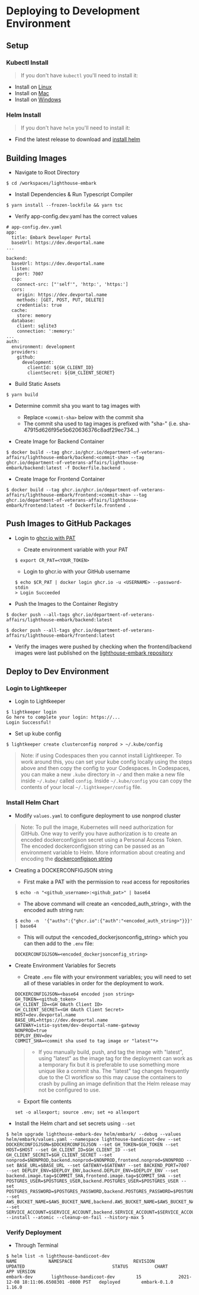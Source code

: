 # Deploying to Development Environment

## Setup

### Kubectl Install

> If you don't have `kubectl` you'll need to install it:

- Install on [Linux](https://kubernetes.io/docs/tasks/tools/install-kubectl-linux/)
- Install on [Mac](https://kubernetes.io/docs/tasks/tools/install-kubectl-macos/)
- Install on [Windows](https://kubernetes.io/docs/tasks/tools/install-kubectl-windows/)

### Helm Install

> If you don't have `helm` you'll need to install it:

- Find the latest release to download and [install helm](https://github.com/helm/helm/releases)

## Building Images

- Navigate to Root Directory

```
$ cd /workspaces/lighthouse-embark
```

- Install Dependencies & Run Typescript Compiler

```
$ yarn install --frozen-lockfile && yarn tsc
```

- Verify app-config.dev.yaml has the correct values

```
# app-config.dev.yaml
app:
  title: Embark Developer Portal
  baseUrl: https://dev.devportal.name
...

backend:
  baseUrl: https://dev.devportal.name
  listen:
    port: 7007
  csp:
    connect-src: ["'self'", 'http:', 'https:']
  cors:
    origin: https://dev.devportal.name
    methods: [GET, POST, PUT, DELETE]
    credentials: true
  cache:
    store: memory
  database:
    client: sqlite3
    connection: ':memory:'
...
auth:
  environment: development
  providers:
    github:
      development:
        clientId: ${GH_CLIENT_ID}
        clientSecret: ${GH_CLIENT_SECRET}
```

- Build Static Assets

```
$ yarn build
```

- Determine commit sha you want to tag images with

  - Replace `<commit-sha>` below with the commit sha
  - The commit sha used to tag images is prefixed with "sha-" (i.e. sha-47915d626f95e5b620636376c8adf29ec734...)

- Create Image for Backend Container

```
$ docker build --tag ghcr.io/ghcr.io/department-of-veterans-affairs/lighthouse-embark/backend:<commit-sha> --tag ghcr.io/department-of-veterans-affairs/lighthouse-embark/backend:latest -f Dockerfile.backend .
```

- Create Image for Frontend Container

```
$ docker build --tag ghcr.io/ghcr.io/department-of-veterans-affairs/lighthouse-embark/frontend:<commit-sha> --tag ghcr.io/department-of-veterans-affairs/lighthouse-embark/frontend:latest -f Dockerfile.frontend .
```

## Push Images to GitHub Packages

- Login to [ghcr.io with PAT](https://docs.github.com/en/packages/working-with-a-github-packages-registry/working-with-the-container-registry)

  - Create environment variable with your PAT

  ```
  $ export CR_PAT=<YOUR_TOKEN>
  ```

  - Login to ghcr.io with your GitHub username

  ```
  $ echo $CR_PAT | docker login ghcr.io -u <USERNAME> --password-stdin
  > Login Succeeded
  ```

- Push the Images to the Container Registry

```
$ docker push --all-tags ghcr.io/department-of-veterans-affairs/lighthouse-embark/backend:latest
```

```
$ docker push --all-tags ghcr.io/department-of-veterans-affairs/lighthouse-embark/frontend:latest
```

- Verify the images were pushed by checking when the frontend/backend images were last published on the [lighthouse-embark repository](https://github.com/orgs/department-of-veterans-affairs/packages?repo_name=lighthouse-embark)

## Deploy to Dev Environment

### Login to Lightkeeper

- Login to Lightkeeper

```
$ lightkeeper login
Go here to complete your login: https://...
Login Successful!
```

- Set up kube config

```
$ lightkeeper create clusterconfig nonprod > ~/.kube/config
```

> Note: if using Codespaces then you cannot install Lightkeeper. To work around this, you can set your kube config locally using the steps above and then copy the config to your Codespaces. In Codespaces, you can make a new `.kube` directory in `~/` and then make a new file inside `~/.kube/` called `config`. Inside `~/.kube/config` you can copy the contents of your local `~/.lightkeeper/config` file.

### Install Helm Chart

- Modify `values.yaml` to configure deployment to use nonprod cluster

> Note: To pull the image, Kubernetes will need authorization for GitHub. One way to verify you have authorization is to create an encoded dockerconfigjson secret using a Personal Access Token. The encoded dockerconfigjson string can be passed as an environment variable to Helm. More information about creating and encoding the [dockerconfigjson string](https://kubernetes.io/docs/tasks/configure-pod-container/pull-image-private-registry/)

- Creating a DOCKERCONFIGJSON string

  - First make a PAT with the permission to `read` access for repositories

  ```
  $ echo -n "<github_username>:<github_pat>" | base64
  ```

  - The above command will create an <encoded_auth_string>, with the encoded auth string run:

  ```
  $ echo -n  '{"auths":{"ghcr.io":{"auth":"<encoded_auth_string>"}}}' | base64
  ```

  - This will output the <encoded_dockerjsonconfig_string> which you can then add to the `.env` file:

  ```
  DOCKERCONFIGJSON=<encoded_dockerjsonconfig_string>
  ```

- Create Environment Variables for Secrets

  - Create `.env` file with your environment variables; you will need to set all of these variables in order for the deployment to work.

  ```
  DOCKERCONFIGJSON=<base64 encoded json string>
  GH_TOKEN=<github_token>
  GH_CLIENT_ID=<GH OAuth Client ID>
  GH_CLIENT_SECRET=<GH OAuth Client Secret>
  HOST=dev.devportal.name
  BASE_URL=https://dev.devportal.name
  GATEWAY=istio-system/dev-devportal-name-gateway
  NONPROD=true
  DEPLOY_ENV=dev
  COMMIT_SHA=<commit sha used to tag image or "latest"*>
  ```

  > - If you manually build, push, and tag the image with "latest", using "latest" as the image tag for the deployment can work as a temporary fix but it is preferable to use something more unique like a commit sha. The "latest" tag changes frequently due to the CI workflow so this may cause the containers to crash by pulling an image definition that the Helm release may not be configured to use.

  - Export file contents

  ```
  set -o allexport; source .env; set +o allexport
  ```

- Install the Helm chart and set secrets using `--set`

```
$ helm upgrade lighthouse-embark-dev helm/embark/ --debug --values helm/embark/values.yaml --namespace lighthouse-bandicoot-dev --set DOCKERCONFIGJSON=$DOCKERCONFIGJSON --set GH_TOKEN=$GH_TOKEN --set HOST=$HOST --set GH_CLIENT_ID=$GH_CLIENT_ID --set GH_CLIENT_SECRET=$GH_CLIENT_SECRET --set nonprod=$NONPROD,backend.nonprod=$NONPROD,frontend.nonprod=$NONPROD --set BASE_URL=$BASE_URL --set GATEWAY=$GATEWAY --set BACKEND_PORT=7007 --set DEPLOY_ENV=$DEPLOY_ENV,backend.DEPLOY_ENV=$DEPLOY_ENV --set backend.image.tag=$COMMIT_SHA,frontend.image.tag=$COMMIT_SHA --set POSTGRES_USER=$POSTGRES_USER,backend.POSTGRES_USER=$POSTGRES_USER --set POSTGRES_PASSWORD=$POSTGRES_PASSWORD,backend.POSTGRES_PASSWORD=$POSTGRES_PASSWORD --set AWS_BUCKET_NAME=$AWS_BUCKET_NAME,backend.AWS_BUCKET_NAME=$AWS_BUCKET_NAME --set SERVICE_ACCOUNT=$SERVICE_ACCOUNT,backend.SERVICE_ACCOUNT=$SERVICE_ACCOUNT --install --atomic --cleanup-on-fail --history-max 5
```

### Verify Deployment

- Through Terminal

```
$ helm list -n lighthouse-bandicoot-dev
NAME            NAMESPACE                       REVISION        UPDATED                                 STATUS          CHART                           APP VERSION
embark-dev       lighthouse-bandicoot-dev        15              2021-12-08 18:11:06.6508301 -0800 PST   deployed        embark-0.1.0                    1.16.0
```
